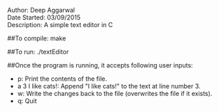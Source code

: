 Author:          Deep Aggarwal  
Date Started:    03/09/2015  
Description:     A simple text editor in C  

##To compile:
make

##To run:
./textEditor <a file name>

##Once the program is running, it accepts following user inputs:
- p: Print the contents of the file.
- a 3 I like cats!: Append "I like cats!" to the text at line number 3.
- w: Write the changes back to the file (overwrites the file if it exists).
- q: Quit
